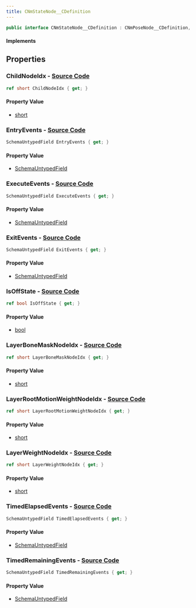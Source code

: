 ```yaml
---
title: CNmStateNode__CDefinition
---
```


```csharp
public interface CNmStateNode__CDefinition : CNmPoseNode__CDefinition, CNmGraphNode__CDefinition, ISchemaClass<CNmGraphNode__CDefinition>, ISchemaClass<CNmPoseNode__CDefinition>, ISchemaClass<CNmStateNode__CDefinition>, ISchemaField, ISchemaClass, INativeHandle
```

#### Implements

## Properties

### **ChildNodeIdx** - [Source Code](https://github.com/swiftly-solution/swiftlys2/blob/main/managed/src/SwiftlyS2.Generated/Schemas/Interfaces/CNmStateNode__CDefinition.cs#L16)

```csharp
ref short ChildNodeIdx { get; }
```

#### Property Value

- [short](https://learn.microsoft.com/dotnet/api/system.int16)

### **EntryEvents** - [Source Code](https://github.com/swiftly-solution/swiftlys2/blob/main/managed/src/SwiftlyS2.Generated/Schemas/Interfaces/CNmStateNode__CDefinition.cs#L19)

```csharp
SchemaUntypedField EntryEvents { get; }
```

#### Property Value

- [SchemaUntypedField](/docs/api/shared/schemas/schemauntypedfield)

### **ExecuteEvents** - [Source Code](https://github.com/swiftly-solution/swiftlys2/blob/main/managed/src/SwiftlyS2.Generated/Schemas/Interfaces/CNmStateNode__CDefinition.cs#L22)

```csharp
SchemaUntypedField ExecuteEvents { get; }
```

#### Property Value

- [SchemaUntypedField](/docs/api/shared/schemas/schemauntypedfield)

### **ExitEvents** - [Source Code](https://github.com/swiftly-solution/swiftlys2/blob/main/managed/src/SwiftlyS2.Generated/Schemas/Interfaces/CNmStateNode__CDefinition.cs#L25)

```csharp
SchemaUntypedField ExitEvents { get; }
```

#### Property Value

- [SchemaUntypedField](/docs/api/shared/schemas/schemauntypedfield)

### **IsOffState** - [Source Code](https://github.com/swiftly-solution/swiftlys2/blob/main/managed/src/SwiftlyS2.Generated/Schemas/Interfaces/CNmStateNode__CDefinition.cs#L39)

```csharp
ref bool IsOffState { get; }
```

#### Property Value

- [bool](https://learn.microsoft.com/dotnet/api/system.boolean)

### **LayerBoneMaskNodeIdx** - [Source Code](https://github.com/swiftly-solution/swiftlys2/blob/main/managed/src/SwiftlyS2.Generated/Schemas/Interfaces/CNmStateNode__CDefinition.cs#L37)

```csharp
ref short LayerBoneMaskNodeIdx { get; }
```

#### Property Value

- [short](https://learn.microsoft.com/dotnet/api/system.int16)

### **LayerRootMotionWeightNodeIdx** - [Source Code](https://github.com/swiftly-solution/swiftlys2/blob/main/managed/src/SwiftlyS2.Generated/Schemas/Interfaces/CNmStateNode__CDefinition.cs#L35)

```csharp
ref short LayerRootMotionWeightNodeIdx { get; }
```

#### Property Value

- [short](https://learn.microsoft.com/dotnet/api/system.int16)

### **LayerWeightNodeIdx** - [Source Code](https://github.com/swiftly-solution/swiftlys2/blob/main/managed/src/SwiftlyS2.Generated/Schemas/Interfaces/CNmStateNode__CDefinition.cs#L33)

```csharp
ref short LayerWeightNodeIdx { get; }
```

#### Property Value

- [short](https://learn.microsoft.com/dotnet/api/system.int16)

### **TimedElapsedEvents** - [Source Code](https://github.com/swiftly-solution/swiftlys2/blob/main/managed/src/SwiftlyS2.Generated/Schemas/Interfaces/CNmStateNode__CDefinition.cs#L31)

```csharp
SchemaUntypedField TimedElapsedEvents { get; }
```

#### Property Value

- [SchemaUntypedField](/docs/api/shared/schemas/schemauntypedfield)

### **TimedRemainingEvents** - [Source Code](https://github.com/swiftly-solution/swiftlys2/blob/main/managed/src/SwiftlyS2.Generated/Schemas/Interfaces/CNmStateNode__CDefinition.cs#L28)

```csharp
SchemaUntypedField TimedRemainingEvents { get; }
```

#### Property Value

- [SchemaUntypedField](/docs/api/shared/schemas/schemauntypedfield)


